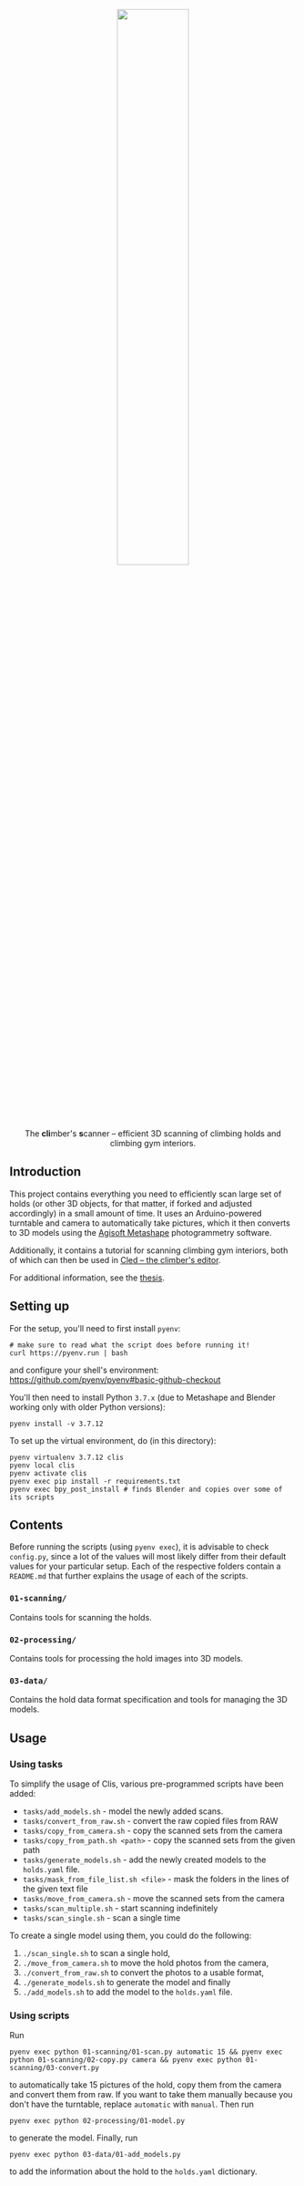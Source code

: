 <p align="center" width="100%">
<img width="50%" src="https://raw.githubusercontent.com/xiaoxiae/Clis/master/logo.svg">
</p>

<p align="center" width="100%">
The <strong>cli</strong>mber's <strong>s</strong>canner – efficient 3D scanning of climbing holds and climbing gym interiors.
</p>

## Introduction
This project contains everything you need to efficiently scan large set of holds (or other 3D objects, for that matter, if forked and adjusted accordingly) in a small amount of time. It uses an Arduino-powered turntable and camera to automatically take pictures, which it then converts to 3D models using the [Agisoft Metashape](https://www.agisoft.com/) photogrammetry software.

Additionally, it contains a tutorial for scanning climbing gym interiors, both of which can then be used in [Cled – the climber's editor](https://github.com/xiaoxiae/Cled).

For additional information, see the [thesis](https://github.com/xiaoxiae/Thesis).

## Setting up
For the setup, you'll need to first install `pyenv`:

```
# make sure to read what the script does before running it!
curl https://pyenv.run | bash
```

and configure your shell's environment: https://github.com/pyenv/pyenv#basic-github-checkout

You'll then need to install Python `3.7.x` (due to Metashape and Blender working only with older Python versions):

```
pyenv install -v 3.7.12
```

To set up the virtual environment, do (in this directory):

```
pyenv virtualenv 3.7.12 clis
pyenv local clis
pyenv activate clis
pyenv exec pip install -r requirements.txt
pyenv exec bpy_post_install # finds Blender and copies over some of its scripts
```

## Contents
Before running the scripts (using `pyenv exec`), it is advisable to check `config.py`, since a lot of the values will most likely differ from their default values for your particular setup.
Each of the respective folders contain a `README.md` that further explains the usage of each of the scripts.

### `01-scanning/`
Contains tools for scanning the holds.

### `02-processing/`
Contains tools for processing the hold images into 3D models.

### `03-data/`
Contains the hold data format specification and tools for managing the 3D models.

## Usage

### Using tasks
To simplify the usage of Clis, various pre-programmed scripts have been added:

- `tasks/add_models.sh` - model the newly added scans.
- `tasks/convert_from_raw.sh` - convert the raw copied files from RAW
- `tasks/copy_from_camera.sh` - copy the scanned sets from the camera
- `tasks/copy_from_path.sh <path>` - copy the scanned sets from the given path
- `tasks/generate_models.sh` - add the newly created models to the `holds.yaml` file.
- `tasks/mask_from_file_list.sh <file>` - mask the folders in the lines of the given text file
- `tasks/move_from_camera.sh` - move the scanned sets from the camera
- `tasks/scan_multiple.sh` - start scanning indefinitely
- `tasks/scan_single.sh` - scan a single time

To create a single model using them, you could do the following:
1. `./scan_single.sh` to scan a single hold,
2. `./move_from_camera.sh` to move the hold photos from the camera,
3. `./convert_from_raw.sh` to convert the photos to a usable format,
4. `./generate_models.sh` to generate the model and finally
5. `./add_models.sh` to add the model to the `holds.yaml` file.

### Using scripts
Run

```
pyenv exec python 01-scanning/01-scan.py automatic 15 && pyenv exec python 01-scanning/02-copy.py camera && pyenv exec python 01-scanning/03-convert.py
```

to automatically take 15 pictures of the hold, copy them from the camera and convert them from raw.
If you want to take them manually because you don't have the turntable, replace `automatic` with `manual`. Then run

```
pyenv exec python 02-processing/01-model.py
```

to generate the model.
Finally, run

```
pyenv exec python 03-data/01-add_models.py
```

to add the information about the hold to the `holds.yaml` dictionary.
